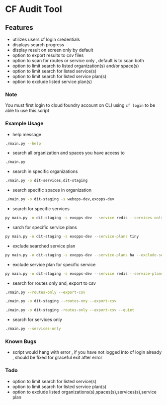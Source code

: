 # CF Audit Tool

## Features

- utilizes users cf login credentials
- displays search progress
- display result on screen only by default
- option to export results to csv files
- option to scan for routes or service only , default is to scan both
- option to limit search to listed organization(s) and/or space(s)
- option to limit search for listed service(s)
- option to limit search for listed service plan(s)
- option to exclude listed service plan(s)

### Note

You must first login to cloud foundry account on CLI using `cf login` to be able to use this script

### Example Usage

- help message

```bash
./main.py --help
```

- search all organization and spaces you have access to

```bash
./main.py
```

- search in specific organizations

```bash
./main.py -o dit-services,dit-staging
```

- search specific spaces in organization

```bash
./main.py -o dit-staging -s webops-dev,exopps-dev
```

- search for specific services

```bash
py main.py -o dit-staging -s exopps-dev --service redis --services-only
```

- sarch for specific service plans

```bash
py main.py -o dit-staging -s exopps-dev --service-plans tiny
```

- exclude searched service plan

```bash
py main.py -o dit-staging -s exopps-dev --service-plans ha --exclude-services-plans --services-only
```

- exclude service plan for specific service

```bash
py main.py -o dit-staging -s exopps-dev --service redis --service-plans ha --exclude-services-plans --services-only
```

- search for routes only and, export to csv

```bash
./main.py --routes-only --export-csv
```

```bash
./main.py -o dit-staging --routes-ony --export-csv
```

```bash
./main.py -o dit-staging -routes-only --export-csv --quiet
```

- search for services only

```bash
./main.py --services-only
```

### Known Bugs

- script would hang with error , if you have not logged into cf login already , should be fixed for graceful exit after error

### Todo

- option to limit search for listed service(s)
- option to limit search for listed service plan(s)
- option to exclude listed organizations(s),spaces(s),services(s),service plan
